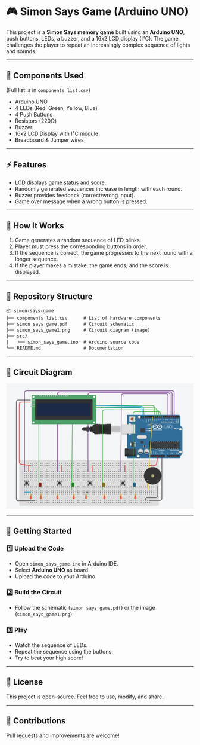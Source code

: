 # 🎮 Simon Says Game (Arduino UNO)

This project is a **Simon Says memory game** built using an **Arduino UNO**, push buttons, LEDs, a buzzer, and a 16x2 LCD display (I²C). The game challenges the player to repeat an increasingly complex sequence of lights and sounds.

---

## 🔧 Components Used
(Full list is in `components list.csv`)

- Arduino UNO  
- 4 LEDs (Red, Green, Yellow, Blue)  
- 4 Push Buttons  
- Resistors (220Ω)  
- Buzzer  
- 16x2 LCD Display with I²C module  
- Breadboard & Jumper wires  

---

## ⚡ Features
- LCD displays game status and score.  
- Randomly generated sequences increase in length with each round.  
- Buzzer provides feedback (correct/wrong input).  
- Game over message when a wrong button is pressed.  

---

## 📜 How It Works
1. Game generates a random sequence of LED blinks.  
2. Player must press the corresponding buttons in order.  
3. If the sequence is correct, the game progresses to the next round with a longer sequence.  
4. If the player makes a mistake, the game ends, and the score is displayed.  

---

## 📂 Repository Structure
```
📦 simon-says-game
├── components list.csv      # List of hardware components
├── simon says game.pdf      # Circuit schematic
├── simon_says_game1.png     # Circuit diagram (image)
├── src/
│   └── simon_says_game.ino  # Arduino source code
└── README.md                # Documentation
```

---

## 🔌 Circuit Diagram
![Circuit](simon_says_game1.png)

---

## 🚀 Getting Started

### 1️⃣ Upload the Code
- Open `simon_says_game.ino` in Arduino IDE.  
- Select **Arduino UNO** as board.  
- Upload the code to your Arduino.

### 2️⃣ Build the Circuit
- Follow the schematic (`simon says game.pdf`) or the image (`simon_says_game1.png`).  

### 3️⃣ Play
- Watch the sequence of LEDs.  
- Repeat the sequence using the buttons.  
- Try to beat your high score!  

---

## 📄 License
This project is open-source. Feel free to use, modify, and share.  

---

## 🤝 Contributions
Pull requests and improvements are welcome!  
